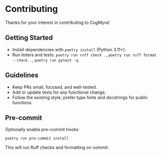 # Contributing

Thanks for your interest in contributing to CogMyra!

## Getting Started

- Install dependencies with `poetry install` (Python 3.11+).
- Run linters and tests: `poetry run ruff check .`, `poetry run ruff format --check .`, `poetry run pytest -q`.

## Guidelines

- Keep PRs small, focused, and well-tested.
- Add or update tests for any functional change.
- Follow the existing style; prefer type hints and docstrings for public functions.

## Pre-commit

Optionally enable pre-commit hooks:

```
poetry run pre-commit install
```

This will run Ruff checks and formatting on commit.

